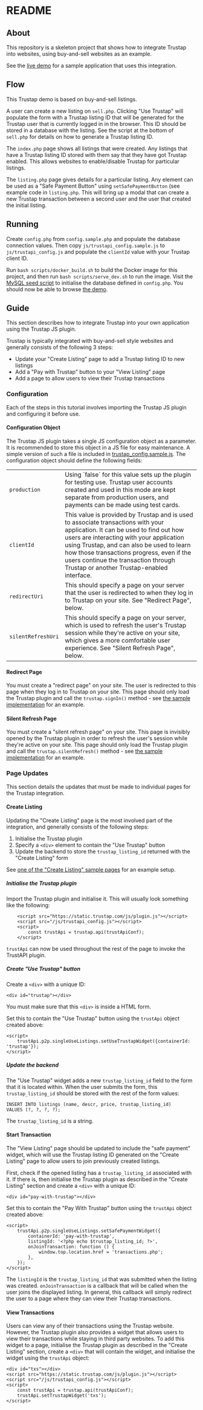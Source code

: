 README
======

About
-----

This repository is a skeleton project that shows how to integrate Trustap into
websites, using buy-and-sell websites as an example.

See the [live demo](https://demo.trustap.com) for a sample application that
uses this integration.

Flow
----

This Trustap demo is based on buy-and-sell listings.

A user can create a new listing on `sell.php`. Clicking "Use Trustap" will
populate the form with a Trustap listing ID that will be generated for the
Trustap user that is currently logged in in the browser. This ID should be
stored in a database with the listing. See the script at the bottom of
`sell.php` for details on how to generate a Trustap listing ID.

The `index.php` page shows all listings that were created. Any listings that
have a Trustap listing ID stored with them say that they have got Trustap
enabled. This allows websites to enable/disable Trustap for particular listings.

The `listing.php` page gives details for a particular listing. Any element can
be used as a "Safe Payment Button" using `setSafePaymentButton` (see example
code in `listing.php`. This will bring up a modal that can create a new Trustap
transaction between a second user and the user that created the initial listing.

Running
-------

Create `config.php` from `config.sample.php` and populate the database
connection values. Then copy `js/trustapi_config.sample.js` to
`js/trustapi_config.js` and populate the `clientId` value with your Trustap
client ID.

Run `bash scripts/docker_build.sh` to build the Docker image for this project,
and then run `bash scripts/serve_dev.sh` to run the image. Visit the
[MySQL seed script](http://localhost:8080/reseed_mysql.php) to initialise the
database defined in `config.php`. You should now be able to browse [the
demo](http://localhost:8080).

Guide
-----

This section describes how to integrate Trustap into your own application using
the Trustap JS plugin.

Trustap is typically integrated with buy-and-sell style websites and generally
consists of the following 3 steps:

* Update your "Create Listing" page to add a Trustap listing ID to new listings
* Add a "Pay with Trustap" button to your "View Listing" page
* Add a page to allow users to view their Trustap transactions

### Configuration

Each of the steps in this tutorial involves importing the Trustap JS plugin and
configuring it before use.

#### Configuration Object

The Trustap JS plugin takes a single JS configuration object as a parameter. It
is recommended to store this object in a JS file for easy maintenance. A simple
version of such a file is included in
[trustap_config.sample.js](js/trustap_config.sample.js). The configuration
object should define the following fields:

<table>
    <tr>
        <td><code>production</code></td>
        <td>
            Using `false` for this value sets up the plugin for testing use.
            Trustap user accounts created and used in this mode are kept
            separate from production users, and payments can be made using test
            cards.
        </td>
    </tr>
    <tr>
        <td><code>clientId</code></td>
        <td>
            This value is provided by Trustap and is used to associate
            transactions with your application. It can be used to find out how
            users are interacting with your application using Trustap, and can
            also be used to learn how those transactions progress, even if the
            users continue the transaction through Trustap or another
            Trustap-enabled interface.
        </td>
    </tr>
    <tr>
        <td><code>redirectUri</code></td>
        <td>
            This should specify a page on your server that the user is
            redirected to when they log in to Trustap on your site. See
            "Redirect Page", below.
        </td>
    </tr>
    <tr>
        <td><code>silentRefreshUri</code></td>
        <td>
            This should specify a page on your server, which is used to refresh
            the user's Trustap session while they're active on your site, which
            gives a more comfortable user experience. See
            "Silent Refresh Page", below.
        </td>
    </tr>
</table>

#### Redirect Page

You must create a "redirect page" on your site. The user is redirected to this
page when they log in to Trustap on your site. This page should only load the
Trustap plugin and call the `trustap.signIn()` method - see [the sample
implementation](intg/trustapi_sign_in.php) for an example.

#### Silent Refresh Page

You must create a "silent refresh page" on your site. This page is invisibly
opened by the Trustap plugin in order to refresh the user's session while
they're active on your site. This page should only load the Trustap plugin and
call the `trustap.silentRefresh()` method - see [the sample
implementation](intg/trustapi_silent_refresh.php) for an example.

### Page Updates

This section details the updates that must be made to individual pages for the
Trustap integration.

#### Create Listing

Updating the "Create Listing" page is the most involved part of the integration,
and generally consists of the following steps:

1. Initialise the Trustap plugin
2. Specify a `<div>` element to contain the "Use Trustap" button
3. Update the backend to store the `trustap_listing_id` returned with the
   "Create Listing" form

See [one of the "Create Listing" sample pages](p2p/sell.php) for an example
setup.

##### Initialise the Trustap plugin

Import the Trustap plugin and initialise it. This will usually look something
like the following:

        <script src="https://static.trustap.com/js/plugin.js"></script>
        <script src="/js/trustapi_config.js"></script>
        <script>
            const trustApi = trustap.api(trustApiConf);
        </script>

`trustApi` can now be used throughout the rest of the page to invoke the
TrustAPI plugin.

##### Create "Use Trustap" button

Create a `<div>` with a unique ID:

    <div id="trustap"></div>

You must make sure that this `<div>` is inside a HTML form.

Set this to contain the "Use Trustap" button using the `trustApi` object created
above:

    <script>
        trustApi.p2p.singleUseListings.setUseTrustapWidget({containerId: 'trustap'});
    </script>

##### Update the backend

The "Use Trustap" widget adds a new `trustap_listing_id` field to the form that
it is located within. When the user submits the form, this `trustap_listing_id`
should be stored with the rest of the form values:

    INSERT INTO listings (name, descr, price, trustap_listing_id)
    VALUES (?, ?, ?, ?);

The `trustap_listing_id` is a string.

#### Start Transaction

The "View Listing" page should be updated to include the "safe payment" widget,
which will use the Trustap listing ID generated on the "Create Listing" page to
allow users to join previously created listings.

First, check if the opened listing has a `trustap_listing_id` associated with
it. If there is, then initialise the Trustap plugin as described in the "Create
Listing" section and create a `<div>` with a unique ID:

    <div id="pay-with-trustap"></div>

Set this to contain the "Pay With Trustap" button using the `trustApi` object
created above:

    <script>
        trustApi.p2p.singleUseListings.setSafePaymentWidget({
            containerId: 'pay-with-trustap',
            listingId: '<?php echo $trustap_listing_id; ?>',
            onJoinTransaction: function () {
                window.top.location.href = 'transactions.php';
            },
        });
    </script>

The `listingId` is the `trustap_listing_id` that was submitted when the listing
was created. `onJoinTransaction` is a callback that will be called when the user
joins the displayed listing. In general, this callback will simply redirect the
user to a page where they can view their Trustap transactions.

#### View Transactions

Users can view any of their transactions using the Trustap website. However, the
Trustap plugin also provides a widget that allows users to view their
transactions while staying in third party websites. To add this widget to a
page, initialise the Trustap plugin as described in the "Create Listing"
section, create a `<div>` that will contain the widget, and initialise the
widget using the `trustApi` object:

    <div id="txs"></div>
    <script src="https://static.trustap.com/js/plugin.js"></script>
    <script src="/js/trustapi_config.js"></script>
    <script>
        const trustApi = trustap.api(trustApiConf);
        trustApi.setTrustapWidget('txs');
    </script>
